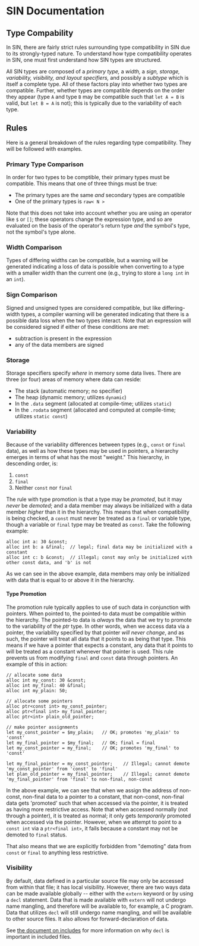 # SIN Documentation

## Type Compability

In SIN, there are fairly strict rules surrounding type compatibility in SIN due to its strongly-typed nature. To understand how type compatibility operates in SIN, one must first understand how SIN types are structured.

All SIN types are composed of a *primary type,* a *width,* a *sign,* *storage, variability, visibility, and layout specifiers,* and possibly a *subtype* which is itself a complete type. All of these factors play into whether two types are compatible. Further, whether types are compatible depends on the order they appear (type `A` and type `B` may be compatible such that `let A = B` is valid, but `let B = A` is not); this is typically due to the variability of each type.

## Rules

Here is a general breakdown of the rules regarding type compatibility. They will be followed with examples.

### Primary Type Comparison

In order for two types to be comptible, their primary types must be compatible. This means that one of three things must be true:

* The primary types are the same *and* secondary types are compatible
* One of the primary types is `raw< N >`

Note that this does not take into account whether you are using an operator like `$` or `[]`; these operators change the expression type, and so are evaluated on the basis of the operator's return type *and* the symbol's type, not the symbol's type alone.

### Width Comparison

Types of differing widths can be compatible, but a warning will be generated indicating a loss of data is possible when converting to a type with a smaller width than the current one (e.g., trying to store a `long int` in an `int`).

### Sign Comparison

Signed and unsigned types are considered compatible, but like differing-width types, a compiler warning will be generated indicating that there is a possible data loss when the two types interact. Note that an expression will be considered signed if either of these conditions are met:

* subtraction is present in the expression
* any of the data members are signed

### Storage

Storage specifiers specify _where_ in memory some data lives. There are three (or four) areas of memory where data can reside:

* The stack (automatic memory; no specifier)
* The heap (dynamic memory; utilizes `dynamic`)
* In the `.data` segment (allocated at compile-time; utilizes `static`)
* In the `.rodata` segment (allocated and computed at compile-time; utilizes `static const`)

### Variability

Because of the variability differences between types (e.g., `const` or `final` data), as well as how these types may be used in pointers, a hierarchy emerges in terms of what has the most "weight." This hierarchy, in descending order, is:

1. `const`
2. `final`
3. Neither `const` nor `final`

The rule with type promotion is that a type may be *promoted*, but it may *never* be *demoted*; and a data member may always be initialized with a data member *higher* than it in the hierarchy. This means that when compatibility is being checked, a `const` must never be treated as a `final` or variable type, though a variable or `final` type may be treated as `const`. Take the following example:

    alloc int a: 30 &const;
    alloc int b: a &final;  // legal; final data may be initialized with a constant
    alloc int c: b &const;  // illegal; const may only be initialized with other const data, and 'b' is not

As we can see in the above example, data members may only be initialized with data that is equal to or above it in the hierarchy.

#### Type Promotion

The promotion rule typically applies to use of such data in conjunction with pointers. When pointed to, the pointed-to data must be compatible within the hierarchy. The pointed-to data is *always* the data that we try to promote to the variability of the *ptr* type. In other words, when we access data via a pointer, the variability specified by that pointer *will never change*, and as such, the pointer will treat all data that it points to as being that type. This means if we have a pointer that expects a constant, any data that it points to will be treated as a constant whenever that pointer is used. This rule prevents us from modifying `final` and `const` data through pointers. An example of this in action:

    // allocate some data
    alloc int my_const: 30 &const;
    alloc int my_final: 40 &final;
    alloc int my_plain: 50;

    // allocate some pointers
    alloc ptr<const int> my_const_pointer;
    alloc ptr<final int> my_final_pointer;
    alloc ptr<int> plain_old_pointer;

    // make pointer assignments
    let my_const_pointer = $my_plain;   // OK; promotes 'my_plain' to 'const'
    let my_final_pointer = $my_final;   // OK; final = final
    let my_const_pointer = my_final;    // OK; promotes 'my_final' to 'const'

    let my_final_pointer = my_const_pointer;    // Illegal; cannot demote 'my_const_pointer' from 'const' to 'final'
    let plan_old_pointer = my_final_pointer;    // Illegal; cannot demote 'my_final_pointer' from 'final' to non-final, non-const

In the above example, we can see that when we assign the address of non-const, non-final data to a pointer to a constant, that non-const, non-final data gets 'promoted' such that when accessed via the pointer, it is treated as having more restrictive access. Note that when accessed normally (not through a pointer), it is treated as normal; it only gets *temporarily* promoted when accessed via the pointer. However, when we attempt to point to a `const int` via a `ptr<final int>`, it fails because a constant may not be demoted to `final` status.

That also means that we are explicitly forbidden from "demoting" data from `const` or `final` to anything less restrictive.

### Visibility

By default, data defined in a particular source file may only be accessed from within that file; it has local visibility. However, there are two ways data can be made available globally -- either with the `extern` keyword or by using a `decl` statement. Data that is made available with `extern` will not undergo name mangling, and therefore will be available to, for example, a C program. Data that utilizes `decl` will still undergo name mangling, and will be available to other source files. It also allows for forward-declaration of data.

See [the document on includes](Includes.md) for more information on why `decl` is important in included files.
